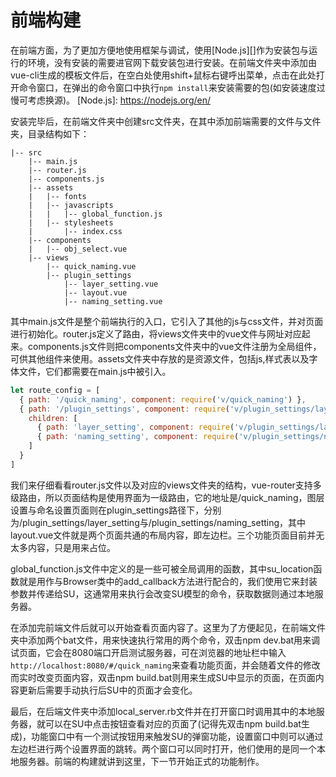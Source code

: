 # 前端构建

在前端方面，为了更加方便地使用框架与调试，使用[Node.js][]作为安装包与运行的环境，没有安装的需要进官网下载安装包进行安装。在前端文件夹中添加由vue-cli生成的模板文件后，在空白处使用shift+鼠标右键呼出菜单，点击在此处打开命令窗口，在弹出的命令窗口中执行`npm install`来安装需要的包(如安装速度过慢可考虑换源)。
[Node.js]: https://nodejs.org/en/

安装完毕后，在前端文件夹中创建src文件夹，在其中添加前端需要的文件与文件夹，目录结构如下：
```
|-- src
    |-- main.js
    |-- router.js
    |-- components.js
    |-- assets
    |   |-- fonts
    |   |-- javascripts
    |   |   |-- global_function.js
    |   |-- stylesheets
    |       |-- index.css
    |-- components
    |   |-- obj_select.vue
    |-- views
        |-- quick_naming.vue
        |-- plugin_settings
            |-- layer_setting.vue
            |-- layout.vue
            |-- naming_setting.vue
```
其中main.js文件是整个前端执行的入口，它引入了其他的js与css文件，并对页面进行初始化。router.js定义了路由，将views文件夹中的vue文件与网址对应起来。components.js文件则把components文件夹中的vue文件注册为全局组件，可供其他组件来使用。assets文件夹中存放的是资源文件，包括js,样式表以及字体文件，它们都需要在main.js中被引入。

``` js
let route_config = [
  { path: '/quick_naming', component: require('v/quick_naming') },
  { path: '/plugin_settings', component: require('v/plugin_settings/layout'),
    children: [
      { path: 'layer_setting', component: require('v/plugin_settings/layer_setting') },
      { path: 'naming_setting', component: require('v/plugin_settings/naming_setting') }
    ]
  }
]
```
我们来仔细看看router.js文件以及对应的views文件夹的结构，vue-router支持多级路由，所以页面结构是使用界面为一级路由，它的地址是/quick_naming，图层设置与命名设置页面则在plugin_settings路径下，分别为/plugin_settings/layer_setting与/plugin_settings/naming_setting，其中layout.vue文件就是两个页面共通的布局内容，即左边栏。三个功能页面目前并无太多内容，只是用来占位。

global_function.js文件中定义的是一些可被全局调用的函数，其中su_location函数就是用作与Browser类中的add_callback方法进行配合的，我们使用它来封装参数并传递给SU，这通常用来执行会改变SU模型的命令，获取数据则通过本地服务器。

在添加完前端文件后就可以开始查看页面内容了。这里为了方便起见，在前端文件夹中添加两个bat文件，用来快速执行常用的两个命令，双击npm dev.bat用来调试页面，它会在8080端口开启测试服务器，可在浏览器的地址栏中输入`http://localhost:8080/#/quick_naming`来查看功能页面，并会随着文件的修改而实时改变页面内容，双击npm build.bat则用来生成SU中显示的页面，在页面内容更新后需要手动执行后SU中的页面才会变化。

最后，在后端文件夹中添加local_server.rb文件并在打开窗口时调用其中的本地服务器，就可以在SU中点击按钮查看对应的页面了(记得先双击npm build.bat生成)，功能窗口中有一个测试按钮用来触发SU的弹窗功能，设置窗口中则可以通过左边栏进行两个设置界面的跳转。两个窗口可以同时打开，他们使用的是同一个本地服务器。前端的构建就讲到这里，下一节开始正式的功能制作。
